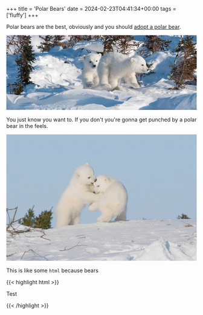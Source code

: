 +++
title = 'Polar Bears'
date = 2024-02-23T04:41:34+00:00
tags = ['fluffy']
+++

Polar bears are the best, obviously and you should [adopt a polar bear](https://shop.polarbearsinternational.org/).

![Polar bear best](Polar-Bear-Cubs-Dan-Cox-D163215.jpg)

You just know you want to. If you don't you're gonna get punched by a polar
bear in the feels.

![In the feels](3_2_image2_beard.png)

This is like some `html` because bears

{{< highlight html >}}
<!doctype html>
<html lang="en">
<head>
  <meta charset="utf-8">
  <title>Example HTML5 Document</title>
</head>
<body>
  <p>Test</p>
</body>
</html>
{{< /highlight >}}
